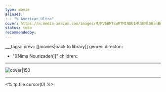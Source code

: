 ```yaml
---
type: movie
aliases:
- - "% American Ultra"
cover: https://m.media-amazon.com/images/M/MV5BMTcwMTM1NDU1Ml5BMl5BanBnXkFtZTgwNDk5MTgzNjE@._V1_SX300.jpg
status: todo
recommendedby:
---
```

___tags:: prev:: [[movies|back to library]]
genre::
director:: 
  - "[[Nima Nourizadeh]]"
children::
___
![cover|150](https://m.media-amazon.com/images/M/MV5BMTcwMTM1NDU1Ml5BMl5BanBnXkFtZTgwNDk5MTgzNjE@._V1_SX300.jpg)
___
<% tp.file.cursor(0) %>

